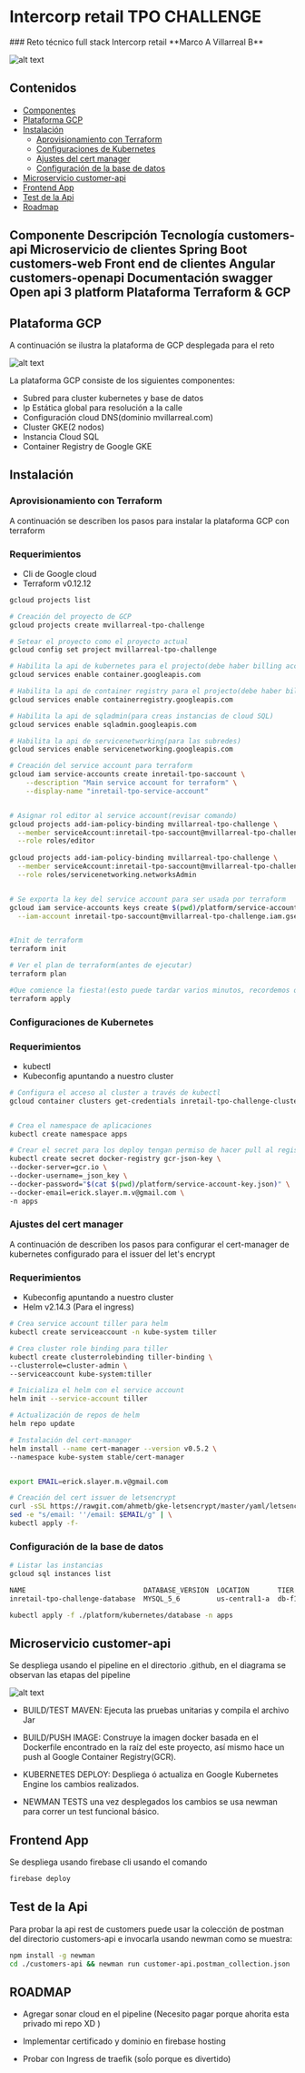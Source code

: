 <h1> Intercorp retail TPO CHALLENGE</h1>
### 
Reto técnico full stack Intercorp retail **Marco A Villarreal B**

![alt text](https://github.com/mvillarrealb/inretail-tpo-challenge/workflows/customers-api:CI/CD/badge.svg?branch=dev)

<h2>Contenidos</h2>

* [Componentes](#components)
* [Plataforma GCP](#cloud)
* [Instalación](#installation)
  * [Aprovisionamiento con Terraform](#terraform)
  * [Configuraciones de Kubernetes](#kubernetes)
  * [Ajustes del cert manager](#certmanager)
  * [Configuración de la base de datos](#database)
* [Microservicio customer-api](#api)
* [Frontend App](#web)
* [Test de la Api](#test)
* [Roadmap](#roadmap)

<h2 id = "components> Componentes</h2>

Componente| Descripción|Tecnología
---|---|---
customers-api| Microservicio de clientes|Spring Boot
customers-web| Front end de clientes|Angular
customers-openapi| Documentación swagger|Open api 3
platform| Plataforma |Terraform & GCP

<h2 id="cloud"> Plataforma GCP</h2>

A continuación se ilustra la plataforma de GCP desplegada para el reto

![alt text](docs/images/platform-diagram.png)


La plataforma GCP consiste de los siguientes componentes:

* Subred para cluster kubernetes y base de datos
* Ip Estática global para resolución a la calle
* Configuración cloud DNS(dominio mvillarreal.com)
* Cluster GKE(2 nodos)
* Instancia Cloud SQL
* Container Registry de Google GKE

<h2 id ="installation">Instalación</h2>

<h3 id="terraform">Aprovisionamiento con Terraform</h3>


A continuación se describen los pasos para instalar la plataforma GCP con terraform

### Requerimientos

* Cli de Google cloud 
* Terraform v0.12.12


```sh
gcloud projects list

# Creación del proyecto de GCP
gcloud projects create mvillarreal-tpo-challenge

# Setear el proyecto como el proyecto actual
gcloud config set project mvillarreal-tpo-challenge

# Habilita la api de kubernetes para el projecto(debe haber billing account asociada)
gcloud services enable container.googleapis.com

# Habilita la api de container registry para el projecto(debe haber billing account asociada)
gcloud services enable containerregistry.googleapis.com

# Habilita la api de sqladmin(para creas instancias de cloud SQL)
gcloud services enable sqladmin.googleapis.com

# Habilita la api de servicenetworking(para las subredes)
gcloud services enable servicenetworking.googleapis.com

# Creación del service account para terraform
gcloud iam service-accounts create inretail-tpo-saccount \
    --description "Main service account for terraform" \
    --display-name "inretail-tpo-service-account"


# Asignar rol editor al service account(revisar comando)
gcloud projects add-iam-policy-binding mvillarreal-tpo-challenge \
  --member serviceAccount:inretail-tpo-saccount@mvillarreal-tpo-challenge.iam.gserviceaccount.com \
  --role roles/editor 
  
gcloud projects add-iam-policy-binding mvillarreal-tpo-challenge \
  --member serviceAccount:inretail-tpo-saccount@mvillarreal-tpo-challenge.iam.gserviceaccount.com \
  --role roles/servicenetworking.networksAdmin


# Se exporta la key del service account para ser usada por terraform
gcloud iam service-accounts keys create $(pwd)/platform/service-account-key.json \
  --iam-account inretail-tpo-saccount@mvillarreal-tpo-challenge.iam.gserviceaccount.com


#Init de terraform
terraform init

# Ver el plan de terraform(antes de ejecutar)
terraform plan

#Que comience la fiesta!(esto puede tardar varios minutos, recordemos que se esta aprovisionando una plataforma entera)
terraform apply
```

<h3 id="kubernetes">Configuraciones de Kubernetes</h3>

### Requerimientos

* kubectl
* Kubeconfig apuntando a nuestro cluster

```sh
# Configura el acceso al cluster a través de kubectl
gcloud container clusters get-credentials inretail-tpo-challenge-cluster --zone us-central1-a --project mvillarreal-tpo-challenge


# Crea el namespace de aplicaciones
kubectl create namespace apps

# Crear el secret para los deploy tengan permiso de hacer pull al registry gcr.io
kubectl create secret docker-registry gcr-json-key \
--docker-server=gcr.io \
--docker-username=_json_key \
--docker-password="$(cat $(pwd)/platform/service-account-key.json)" \
--docker-email=erick.slayer.m.v@gmail.com \
-n apps
```
<h3 id="certmanager">Ajustes del cert manager</h3>

A continuación de describen los pasos para configurar el cert-manager
de kubernetes configurado para el issuer del let's encrypt

### Requerimientos

* Kubeconfig apuntando a nuestro cluster
* Helm v2.14.3 (Para el ingress)

```sh
# Crea service account tiller para helm
kubectl create serviceaccount -n kube-system tiller

# Crea cluster role binding para tiller
kubectl create clusterrolebinding tiller-binding \
--clusterrole=cluster-admin \
--serviceaccount kube-system:tiller

# Inicializa el helm con el service account
helm init --service-account tiller

# Actualización de repos de helm
helm repo update

# Instalación del cert-manager
helm install --name cert-manager --version v0.5.2 \
--namespace kube-system stable/cert-manager


export EMAIL=erick.slayer.m.v@gmail.com

# Creación del cert issuer de letsencrypt
curl -sSL https://rawgit.com/ahmetb/gke-letsencrypt/master/yaml/letsencrypt-issuer.yaml | \
sed -e "s/email: ''/email: $EMAIL/g" | \
kubectl apply -f-
```

<h3 id="database">Configuración de la base de datos</h3>

```sh
# Listar las instancias
gcloud sql instances list

NAME                             DATABASE_VERSION  LOCATION       TIER         PRIMARY_ADDRESS  PRIVATE_ADDRESS  STATUS
inretail-tpo-challenge-database  MYSQL_5_6         us-central1-a  db-f1-micro  -                10.35.0.3    

kubectl apply -f ./platform/kubernetes/database -n apps
```


<h2 id="api">Microservicio customer-api</h2>

Se despliega usando el pipeline en el directorio .github, en el diagrama se observan las etapas del pipeline

![alt text](docs/images/platform-diagram-GITHUB_ACTIONS.png)

* BUILD/TEST MAVEN: Ejecuta las pruebas unitarias y compila el archivo Jar

* BUILD/PUSH IMAGE: Construye la imagen docker basada en el Dockerfile encontrado en la raíz del este proyecto, así mismo hace un push al Google Container Registry(GCR).

* KUBERNETES DEPLOY: Despliega ó actualiza en Google Kubernetes Engine los cambios realizados.

* NEWMAN TESTS una vez desplegados los cambios se usa newman para correr un test funcional básico.

<h2 id="web">Frontend App</h2>

Se despliega usando firebase cli usando el comando

```sh
firebase deploy
```

<h2 id="test">Test de la Api</h2>

Para probar la api rest de customers puede usar la colección de postman del directorio customers-api e invocarla usando newman como se muestra:

```sh
npm install -g newman
cd ./customers-api && newman run customer-api.postman_collection.json

```

<h2 id="roadmap">ROADMAP</h2>

* Agregar sonar cloud en el pipeline (Necesito pagar porque ahorita esta privado mi repo XD )

* Implementar certificado y dominio en firebase hosting

* Probar con Ingress de traefik (soĺo porque es divertido)
